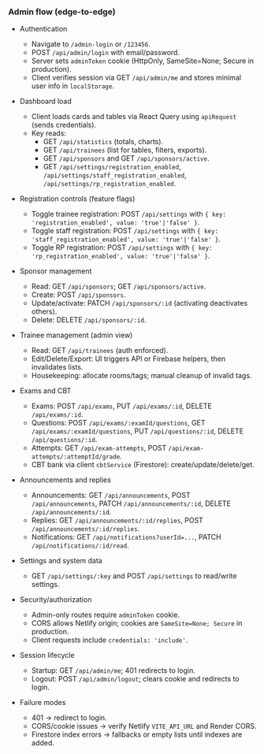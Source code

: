 ### Admin flow (edge-to-edge)

- Authentication
  - Navigate to `/admin-login` or `/123456`.
  - POST `/api/admin/login` with email/password.
  - Server sets `adminToken` cookie (HttpOnly, SameSite=None; Secure in production).
  - Client verifies session via GET `/api/admin/me` and stores minimal user info in `localStorage`.

- Dashboard load
  - Client loads cards and tables via React Query using `apiRequest` (sends credentials).
  - Key reads:
    - GET `/api/statistics` (totals, charts).
    - GET `/api/trainees` (list for tables, filters, exports).
    - GET `/api/sponsors` and GET `/api/sponsors/active`.
    - GET `/api/settings/registration_enabled`, `/api/settings/staff_registration_enabled`, `/api/settings/rp_registration_enabled`.

- Registration controls (feature flags)
  - Toggle trainee registration: POST `/api/settings` with `{ key: 'registration_enabled', value: 'true'|'false' }`.
  - Toggle staff registration: POST `/api/settings` with `{ key: 'staff_registration_enabled', value: 'true'|'false' }`.
  - Toggle RP registration: POST `/api/settings` with `{ key: 'rp_registration_enabled', value: 'true'|'false' }`.

- Sponsor management
  - Read: GET `/api/sponsors`; GET `/api/sponsors/active`.
  - Create: POST `/api/sponsors`.
  - Update/activate: PATCH `/api/sponsors/:id` (activating deactivates others).
  - Delete: DELETE `/api/sponsors/:id`.

- Trainee management (admin view)
  - Read: GET `/api/trainees` (auth enforced).
  - Edit/Delete/Export: UI triggers API or Firebase helpers, then invalidates lists.
  - Housekeeping: allocate rooms/tags; manual cleanup of invalid tags.

- Exams and CBT
  - Exams: POST `/api/exams`, PUT `/api/exams/:id`, DELETE `/api/exams/:id`.
  - Questions: POST `/api/exams/:examId/questions`, GET `/api/exams/:examId/questions`, PUT `/api/questions/:id`, DELETE `/api/questions/:id`.
  - Attempts: GET `/api/exam-attempts`, POST `/api/exam-attempts/:attemptId/grade`.
  - CBT bank via client `cbtService` (Firestore): create/update/delete/get.

- Announcements and replies
  - Announcements: GET `/api/announcements`, POST `/api/announcements`, PATCH `/api/announcements/:id`, DELETE `/api/announcements/:id`.
  - Replies: GET `/api/announcements/:id/replies`, POST `/api/announcements/:id/replies`.
  - Notifications: GET `/api/notifications?userId=...`, PATCH `/api/notifications/:id/read`.

- Settings and system data
  - GET `/api/settings/:key` and POST `/api/settings` to read/write settings.

- Security/authorization
  - Admin-only routes require `adminToken` cookie.
  - CORS allows Netlify origin; cookies are `SameSite=None; Secure` in production.
  - Client requests include `credentials: 'include'`.

- Session lifecycle
  - Startup: GET `/api/admin/me`; 401 redirects to login.
  - Logout: POST `/api/admin/logout`; clears cookie and redirects to login.

- Failure modes
  - 401 → redirect to login.
  - CORS/cookie issues → verify Netlify `VITE_API_URL` and Render CORS.
  - Firestore index errors → fallbacks or empty lists until indexes are added.


